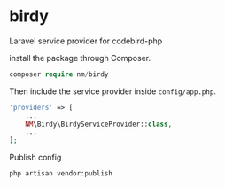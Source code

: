 # birdy
Laravel service provider for codebird-php

install the package through Composer.

```php
composer require nm/birdy
```

Then include the service provider inside `config/app.php`.

```php
'providers' => [
    ...
    NM\Birdy\BirdyServiceProvider::class,
    ...
];
```
Publish config

```
php artisan vendor:publish
```

